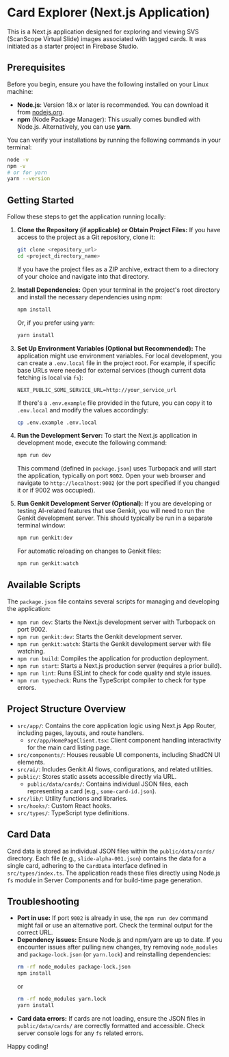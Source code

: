 # Card Explorer (Next.js Application)

This is a Next.js application designed for exploring and viewing SVS (ScanScope Virtual Slide) images associated with tagged cards. It was initiated as a starter project in Firebase Studio.

## Prerequisites

Before you begin, ensure you have the following installed on your Linux machine:

*   **Node.js**: Version 18.x or later is recommended. You can download it from [nodejs.org](https://nodejs.org/).
*   **npm** (Node Package Manager): This usually comes bundled with Node.js.
    Alternatively, you can use **yarn**.

You can verify your installations by running the following commands in your terminal:
```bash
node -v
npm -v
# or for yarn
yarn --version
```

## Getting Started

Follow these steps to get the application running locally:

1.  **Clone the Repository (if applicable) or Obtain Project Files:**
    If you have access to the project as a Git repository, clone it:
    ```bash
    git clone <repository_url>
    cd <project_directory_name>
    ```
    If you have the project files as a ZIP archive, extract them to a directory of your choice and navigate into that directory.

2.  **Install Dependencies:**
    Open your terminal in the project's root directory and install the necessary dependencies using npm:
    ```bash
    npm install
    ```
    Or, if you prefer using yarn:
    ```bash
    yarn install
    ```

3.  **Set Up Environment Variables (Optional but Recommended):**
    The application might use environment variables. For local development, you can create a `.env.local` file in the project root.
    For example, if specific base URLs were needed for external services (though current data fetching is local via `fs`):
    ```
    NEXT_PUBLIC_SOME_SERVICE_URL=http://your_service_url
    ```
    If there's a `.env.example` file provided in the future, you can copy it to `.env.local` and modify the values accordingly:
    ```bash
    cp .env.example .env.local
    ```

4.  **Run the Development Server:**
    To start the Next.js application in development mode, execute the following command:
    ```bash
    npm run dev
    ```
    This command (defined in `package.json`) uses Turbopack and will start the application, typically on port `9002`.
    Open your web browser and navigate to `http://localhost:9002` (or the port specified if you changed it or if 9002 was occupied).

5.  **Run Genkit Development Server (Optional):**
    If you are developing or testing AI-related features that use Genkit, you will need to run the Genkit development server. This should typically be run in a separate terminal window:
    ```bash
    npm run genkit:dev
    ```
    For automatic reloading on changes to Genkit files:
    ```bash
    npm run genkit:watch
    ```

## Available Scripts

The `package.json` file contains several scripts for managing and developing the application:

*   `npm run dev`: Starts the Next.js development server with Turbopack on port 9002.
*   `npm run genkit:dev`: Starts the Genkit development server.
*   `npm run genkit:watch`: Starts the Genkit development server with file watching.
*   `npm run build`: Compiles the application for production deployment.
*   `npm run start`: Starts a Next.js production server (requires a prior build).
*   `npm run lint`: Runs ESLint to check for code quality and style issues.
*   `npm run typecheck`: Runs the TypeScript compiler to check for type errors.

## Project Structure Overview

*   `src/app/`: Contains the core application logic using Next.js App Router, including pages, layouts, and route handlers.
    *   `src/app/HomePageClient.tsx`: Client component handling interactivity for the main card listing page.
*   `src/components/`: Houses reusable UI components, including ShadCN UI elements.
*   `src/ai/`: Includes Genkit AI flows, configurations, and related utilities.
*   `public/`: Stores static assets accessible directly via URL.
    *   `public/data/cards/`: Contains individual JSON files, each representing a card (e.g., `some-card-id.json`).
*   `src/lib/`: Utility functions and libraries.
*   `src/hooks/`: Custom React hooks.
*   `src/types/`: TypeScript type definitions.

## Card Data
Card data is stored as individual JSON files within the `public/data/cards/` directory. Each file (e.g., `slide-alpha-001.json`) contains the data for a single card, adhering to the `CardData` interface defined in `src/types/index.ts`. The application reads these files directly using Node.js `fs` module in Server Components and for build-time page generation.

## Troubleshooting

*   **Port in use:** If port `9002` is already in use, the `npm run dev` command might fail or use an alternative port. Check the terminal output for the correct URL.
*   **Dependency issues:** Ensure Node.js and npm/yarn are up to date. If you encounter issues after pulling new changes, try removing `node_modules` and `package-lock.json` (or `yarn.lock`) and reinstalling dependencies:
    ```bash
    rm -rf node_modules package-lock.json
    npm install
    ```
    or
    ```bash
    rm -rf node_modules yarn.lock
    yarn install
    ```
*   **Card data errors:** If cards are not loading, ensure the JSON files in `public/data/cards/` are correctly formatted and accessible. Check server console logs for any `fs` related errors.

Happy coding!
